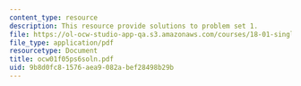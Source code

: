 ```yaml
---
content_type: resource
description: This resource provide solutions to problem set 1.
file: https://ol-ocw-studio-app-qa.s3.amazonaws.com/courses/18-01-single-variable-calculus-fall-2005/9b8d0fc81576aea9082abef28498b29b_ocw01f05ps6soln.pdf
file_type: application/pdf
resourcetype: Document
title: ocw01f05ps6soln.pdf
uid: 9b8d0fc8-1576-aea9-082a-bef28498b29b
---
```

